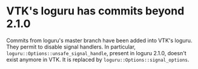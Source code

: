 # VTK's loguru has commits beyond 2.1.0

Commits from loguru's master branch have been added into VTK's loguru. They permit to disable signal
handlers. In particular, `loguru::Options::unsafe_signal_handle`, present in loguru 2.1.0, doesn't
exist anymore in VTK. It is replaced by `loguru::Options::signal_options`.
